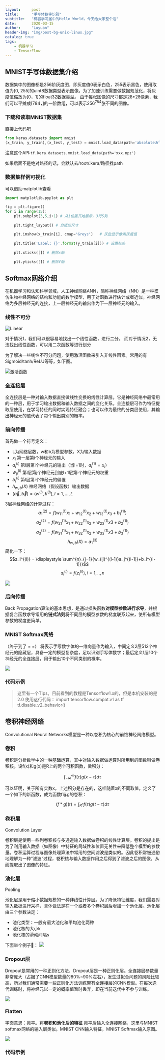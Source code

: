```yaml
---
layout:     post
title:      "手写体数字识别"
subtitle:   "机器学习届中的Hello World，今天给大家整个活"
date:       2020-03-15 
author:     "Luyuan"
header-img: "img/post-bg-unix-linux.jpg"
catalog: true
tags:
    - 机器学习
    - TensorFlow
---
```



## MNIST手写体数据集介绍

数据集中的图像都是256阶灰度图，即灰度值0表示白色，255表示黑色，使用取值为[0, 255]的uint8数据类型表示图像。为了加速训练需要做数据规范化，将灰度值缩放为[0，1]的float32数据类型。
由于每张图像的尺寸都是28*28像素，我们可以平摊成[784，]的一阶数组，可以表示$256^{784}$张不同的图像。

### 下载和读取MNIST数据集
直接上代码吧
```python
from keras.datasets import mnist
(x_train, y_train),(x_test, y_test) = mnist.load_data(path='absoluteUrl')
```

注意这个API:`tf.kera.datasets.mnist.load_data(path='xxx.npz')`

如果后面不是绝对路径的话，会默认去/root/.kera/路径找path

### 数据集样例可视化

可以借助matplotlib查看
```python
import matplotlib.pyplot as plt

fig = plt.figure()
for i in range(15):
    plt.subplot(3,5,i+1) # 从1位置开始展示，3行5列
    
    plt.tight_layout() # 自适应尺寸
    
    plt.imshow(x_train[i], cmap='Greys')   # 灰色显示像素灰度值 
    
    plt.title('Label: {}'.format(y_train[i])) # 设置标签
    
    plt.xticks([]) # 删除x轴
    
    plt.yticks([]) # 删除Y轴

```

## Softmax网络介绍

在机器学习和认知科学领域，人工神经网络ANN，简称神经网络（NN）是一种模仿生物神经网络的结构和功能的数学模型，用于对函数进行估计或者近似。神经网络为多层神经元的连接，上一层神经元的输出作为下一层神经元的输入。

### 线性不可分

![Linear](https://i.imgur.com/tZmFOLI.jpg)

对于情况1，我们可以很容易地找出一个线性函数，进行二分。
而对于情况2，无法找出线性函数，可以用二次函数等进行划分

为了解决一些线性不可分问题，使用激活函数来引入非线性因素。常用的有Sigmoid/tanh/ReLU等等，如下图。

![激活函数]( )
 
### 全连接层
全连接层是一种对输入数据直接做线性变换的线性计算层。它是神经网络中最常用的一种层，用于学习输出数据和输入数据之间的变化关系。全连接层可作为特征提取层使用，在学习特征的同时实现特征融合；也可以作为最终的分类层使用，其输出神经元的值代表了每个输出类别的概率。 

### 前向传播
首先做一个符号定义：
* L为网络层数，w和b为模型参数，X为输入数据
* $x_i$ 第一层第i个神经元的输入
* $a_i^{(l)}$ 第l层第i个神经元的输出（当l=1时，$a_i^{(1)}=x_i$）
* $w_{ij}^{(l)}$ 第l层第j个神经元到底l+1层第i个神经元的权重
* $b_i^{(l)}$ 第l层第i个神经元的偏置
* $h_{w,b}(X)$ 神经网络（假设函数）输出数据
* $(\vec{a},\vec{b}) = (w^{(l)},b^{(l)}),l=1,...,L$

3层神经网络的计算过程：
$$ 
    a_1^{(2)} = f(w_{11}^{(1)}x_1+w_{12}^{(1)}x_2+w_{13}^{(1)}x_3+b_1^{(1)})
$$
$$
    a_2^{(2)} = f(w_{21}^{(1)}x_1+w_{22}^{(1)}x_2+w_{23}^{(1)}x3+b_2^{(1)})
$$
$$
    a_3^{(2)} = f(w_{31}^{(1)}x_1+w_{32}^{(1)}x_2+w_{33}^{(1)}x3+b_3^{(1)})
$$
$$
    h_{w,b}(X)=a_1^{(3)}   
$$
简化一下： 
$$z_i^{(l)} = \displaystyle \sum^{n}_{j=1}{w_{ij}^{(l-1)}a_j^{(l-1)}+b_i^{(l-1)}}$$
$$a_i^{(l)}=f(z_i^{(l)}),i=1,..,n$$

![](https://i.imgur.com/xdUQg2A.jpg)


### 后向传播

Back Propagation算法的基本思想，是通过损失函数**对模型参数进行求导**，并根据复合函数求导常用的**链式法则**将不同层的模型参数的梯度联系起来，使所有模型参数的梯度更简单。

### MNIST Softmax网络

（终于到了 = =）
将表示手写数字体的一维向量作为输入，中间定义2层512个神经元的隐藏层，具备一定的模型复杂度，足以识别手写体数字；最后定义1层10个神经元的全连接层，用于输出10个不同类别的概率。

![](https://i.imgur.com/G8LK3vp.jpg)

### 代码示例

> 这里有一个Tips，目前看到的教程是Tensorflow1.x的，但是本机安装的是2.0
> 使用这行代码：
> import tensorflow.compat.v1 as tf tf.disable_v2_behavior()

## 卷积神经网络

Convolutional Neural Networks模型是一种以卷积为核心的前馈神经网络模型。

### 卷积
卷积是分析数学中的一种基础运算，其中对输入数据做运算时所用到的函数叫做卷积核。设f(x)和g(x)是R上的两个可积函数，做积分：

$$\int_{-\infty}^{\infty}f(\tau)g(x-\tau)d\tau$$

可以证明，关于所有实数x，上述积分是存在的，这样随着x的不同取值，定义了一个如下的新函数，成为函数f与g的卷积：

$$ 
(f*g)(t) = \int_{R^n}f(\tau)g(t-\tau)d\tau
$$

### 卷积层

Convolution Layer

卷积层是使用一些列卷积核与多通道输入数据做卷积的线性计算层。卷积的提出是为了利用输入数据（如图像）中特征的局域性和位置无关性来降低整个模型的参数量。卷积运算过程与图像处理算法中常用的空间滤波是类似的。因此卷积常被通俗地理解为一种”滤波“过程，卷积核与输入数据作用之后得到了滤波之后的图像，从而提取出了图像的特征。

###  池化层

Pooling

池化层是用于缩小数据规模的一种非线性计算层。为了降低特征维度，我们需要对输入数据进行采样，具体做法是在一个或者多个卷积层后增加一个池化层。池化层由三个参数决定：

* 池化类型：一般有最大池化和平均池化两种
* 池化核的大小k
* 池化核的滑动间隔s

下面举个例子🌰：
![](https://i.imgur.com/5LsDVgk.jpg)

### Dropout层

Dropout是常用的一种正则化方法，Dropout层是一种正则化层。全连接层参数量非常庞大（占据了CNN模型数量的80%~90%左右），发生过拟合问题的风险比较高，所以我们通常需要一些正则化方法训练带有全连接层的CNN模型。在每次迭代训练时，将神经元以一定的概率值暂时丢弃，即在当前迭代中不参与训练。

![](https://i.imgur.com/X8nEAOg.jpg)

### Flatten

字面意思：摊平。将**卷积和池化后的特征** 摊平后输入全连接网络，这里与MNIST softmax网络的输入层类似。MNIST CNN输入特征，MNIST Softmax输入原图。

![](media/15845213672181.jpg)


### 代码示例



 

